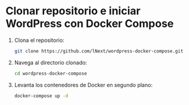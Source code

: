 # Clonar repositorio e iniciar WordPress con Docker Compose

1. Clona el repositorio:

    ```bash
    git clone https://github.com/lNext/wordpress-docker-compose.git
    ```

2. Navega al directorio clonado:

    ```bash
    cd wordpress-docker-compose
    ```

3. Levanta los contenedores de Docker en segundo plano:

    ```bash
    docker-compose up -d
    ```
